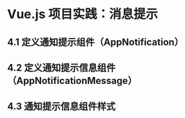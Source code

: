 # Vue.js 项目实践：消息提示

## 4.1 定义通知提示组件（AppNotification）

## 4.2 定义通知提示信息组件（AppNotificationMessage）

## 4.3 通知提示信息组件样式
